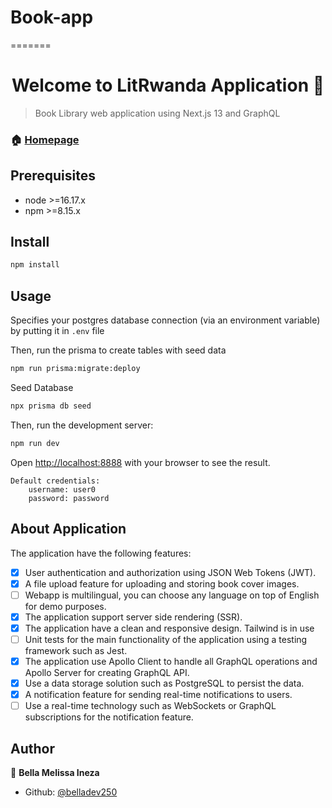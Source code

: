 # Book-app

=======
<h1 align="center">Welcome to LitRwanda Application 👋</h1>

> Book Library web application using Next.js 13 and GraphQL

### 🏠 [Homepage](https://github.com/mabc224/book-library-react-nextjs-graphql#readme)

## Prerequisites

- node >=16.17.x
- npm >=8.15.x

## Install

```sh
npm install
```

## Usage
Specifies your postgres database connection (via an environment variable) by putting it in `.env` file

Then, run the prisma to create tables with seed data

```sh
npm run prisma:migrate:deploy
```

Seed Database

```sh
npx prisma db seed
```

Then, run the development server:

```sh
npm run dev
```

Open [http://localhost:8888](http://localhost:8888) with your browser to see the result.

    Default credentials: 
        username: user0
        password: password

## About Application

The application have the following features:
- [x] User authentication and authorization using JSON Web Tokens (JWT).
- [x] A file upload feature for uploading and storing book cover images.
- [ ] Webapp is multilingual, you can choose any language on top of
English for demo purposes.
- [x] The application support server side rendering (SSR).
- [x] The application have a clean and responsive design. Tailwind is in use
- [ ] Unit tests for the main functionality of the application using a
testing framework such as Jest.
- [x] The application use Apollo Client to handle all GraphQL operations
and Apollo Server for creating GraphQL API.
- [x] Use a data storage solution such as PostgreSQL to persist the
data.
- [x] A notification feature for sending real-time notifications to users.
- [ ] Use a real-time technology such as WebSockets or GraphQL subscriptions
for the notification feature.

## Author

👤 **Bella Melissa Ineza**

* Github: [@belladev250](https://github.com/belladev250/Book-app)
